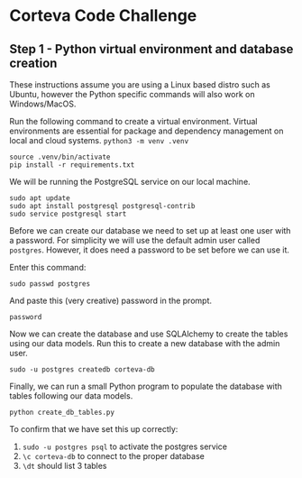# Corteva Code Challenge

## Step 1 - Python virtual environment and database creation

These instructions assume you are using a Linux based distro such as Ubuntu, however the Python specific commands will also work on Windows/MacOS.

Run the following command to create a virtual environment. Virtual environments are essential for package and dependency management on local and cloud systems.
`python3 -m venv .venv`

```
source .venv/bin/activate
pip install -r requirements.txt
```

We will be running the PostgreSQL service on our local machine.

```
sudo apt update
sudo apt install postgresql postgresql-contrib
sudo service postgresql start
```

Before we can create our database we need to set up at least one user with a password. For simplicity we will use the default admin user called `postgres`. However, it does need a password to be set before we can use it.

Enter this command:

`sudo passwd postgres`

And paste this (very creative) password in the prompt.

`password`

Now we can create the database and use SQLAlchemy to create the tables using our data models. Run this to create a new database with the admin user.

`sudo -u postgres createdb corteva-db`

Finally, we can run a small Python program to populate the database with tables following our data models.

`python create_db_tables.py`

To confirm that we have set this up correctly:

1. `sudo -u postgres psql` to activate the postgres service
2. `\c corteva-db` to connect to the proper database
3. `\dt` should list 3 tables

